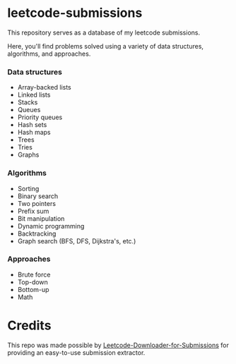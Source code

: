 # leetcode-submissions

This repository serves as a database of my leetcode submissions.

Here, you'll find problems solved using a variety of data structures, algorithms, and approaches.

### Data structures

- Array-backed lists
- Linked lists
- Stacks
- Queues
- Priority queues
- Hash sets
- Hash maps
- Trees
- Tries
- Graphs

### Algorithms

- Sorting
- Binary search
- Two pointers
- Prefix sum
- Bit manipulation
- Dynamic programming
- Backtracking
- Graph search (BFS, DFS, Dijkstra's, etc.)

### Approaches

- Brute force
- Top-down
- Bottom-up
- Math

# Credits

This repo was made possible by [Leetcode-Downloader-for-Submissions](https://github.com/world177/Leetcode-Downloader-for-Submissions) for providing an easy-to-use submission extractor.
